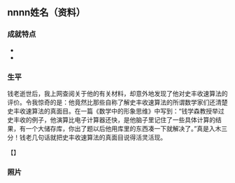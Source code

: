## nnnn姓名（资料）

### 成就特点

- ​
- ​


### 生平



钱老逝世后，我上网查阅关于他的有关材料，却意外地发现了他对史丰收速算法的评价。令我惊奇的是：他竟然比那些自称了解史丰收速算法的所谓数学家们还清楚史丰收速算法的真面目。在一篇《数学中的形象思维》中写到：“钱学森教授举过史丰收的例子，他演算比电子计算器还快，是他脑子里记住了一些具体计算的结果，有一个大储存库，你出了题以后他用库里的东西凑一下就解决了。”真是入木三分！钱老几句话就把史丰收速算法的真面目说得活灵活现。

【】

### 照片

